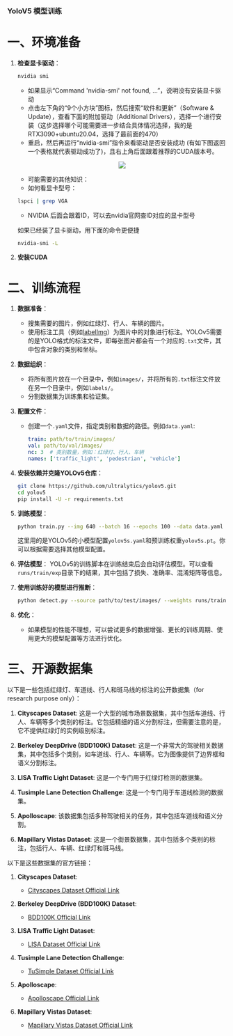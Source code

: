 ### YoloV5 模型训练

# 一、环境准备

1. **检查显卡驱动**：

    ```bash
    nvidia smi
    ```
    - 如果显示“Command 'nvidia-smi' not found, ...”，说明没有安装显卡驱动
    - 点击左下角的“9个小方块”图标，然后搜索“软件和更新”（Software & Update），查看下面的附加驱动（Additional Drivers），选择一个进行安装（这步选择哪个可能需要进一步结合具体情况选择，我的是RTX3090+ubuntu20.04，选择了最前面的470）
    - 重启，然后再运行“nvidia-smi”指令来看驱动是否安装成功 (有如下图返回一个表格就代表驱动成功了)，且右上角后面跟着推荐的CUDA版本号。
    <p align="center">
    <img src="https://user-images.githubusercontent.com/66779478/280258406-c8908bcd-766a-44ee-92e0-57e59797bcfe.png">
    </p>   
    

    - 可能需要的其他知识：
    - 如何看显卡型号：

    ```bash
    lspci | grep VGA
    ```
    - NVIDIA 后面会跟着ID，可以去nvidia官网查ID对应的显卡型号 
    
    如果已经装了显卡驱动，用下面的命令更便捷

    ```bash
    nvidia-smi -L
    ```
    
2. **安装CUDA**


# 二、训练流程

1. **数据准备**：
    - 搜集需要的图片，例如红绿灯、行人、车辆的图片。
    - 使用标注工具（例如[labelImg](https://github.com/tzutalin/labelImg)）为图片中的对象进行标注。YOLOv5需要的是YOLO格式的标注文件，即每张图片都会有一个对应的`.txt`文件，其中包含对象的类别和坐标。

2. **数据组织**：
    - 将所有图片放在一个目录中，例如`images/`，并将所有的`.txt`标注文件放在另一个目录中，例如`labels/`。
    - 分割数据集为训练集和验证集。

3. **配置文件**：
    - 创建一个`.yaml`文件，指定类别和数据的路径。例如`data.yaml`:
      ```yaml
      train: path/to/train/images/
      val: path/to/val/images/
      nc: 3  # 类别数量，例如：红绿灯、行人、车辆
      names: ['traffic_light', 'pedestrian', 'vehicle']
      ```

4. **安装依赖并克隆YOLOv5仓库**：

    ```bash
    git clone https://github.com/ultralytics/yolov5.git
    cd yolov5
    pip install -U -r requirements.txt
    ```

5. **训练模型**：

    ```bash
    python train.py --img 640 --batch 16 --epochs 100 --data data.yaml --cfg models/yolov5s.yaml --weights yolov5s.pt
    ```
    这里用的是YOLOv5的小模型配置`yolov5s.yaml`和预训练权重`yolov5s.pt`。你可以根据需要选择其他模型配置。

6. **评估模型**：
    YOLOv5的训练脚本在训练结束后会自动评估模型。可以查看`runs/train/exp`目录下的结果，其中包括了损失、准确率、混淆矩阵等信息。

7. **使用训练好的模型进行推断**：
    ```bash
    python detect.py --source path/to/test/images/ --weights runs/train/exp/weights/best.pt --conf 0.4
    ```

8. **优化**：
    - 如果模型的性能不理想，可以尝试更多的数据增强、更长的训练周期、使用更大的模型配置等方法进行优化。



# 三、开源数据集

以下是一些包括红绿灯、车道线、行人和斑马线的标注的公开数据集（for research purpose only）：

1. **Cityscapes Dataset**: 这是一个大型的城市场景数据集，其中包括车道线、行人、车辆等多个类别的标注。它包括精细的语义分割标注，但需要注意的是，它不提供红绿灯的实例级别标注。

2. **Berkeley DeepDrive (BDD100K) Dataset**: 这是一个非常大的驾驶相关数据集，其中包括多个类别，如车道线、行人、车辆等。它为图像提供了边界框和语义分割标注。

3. **LISA Traffic Light Dataset**: 这是一个专门用于红绿灯检测的数据集。

4. **Tusimple Lane Detection Challenge**: 这是一个专门用于车道线检测的数据集。

5. **Apolloscape**: 该数据集包括多种驾驶相关的任务，其中包括车道线和语义分割。

6. **Mapillary Vistas Dataset**: 这是一个街景数据集，其中包括多个类别的标注，包括行人、车辆、红绿灯和斑马线。

以下是这些数据集的官方链接：

1. **Cityscapes Dataset**: 
    - [Cityscapes Dataset Official Link](https://www.cityscapes-dataset.com/)

2. **Berkeley DeepDrive (BDD100K) Dataset**: 
    - [BDD100K Official Link](https://bdd-data.berkeley.edu/)

3. **LISA Traffic Light Dataset**: 
    - [LISA Dataset Official Link](http://cvrr.ucsd.edu/LISA/lisa-traffic-sign-dataset.html)

4. **Tusimple Lane Detection Challenge**: 
    - [TuSimple Dataset Official Link](https://benchmark.tusimple.ai/#/)

5. **Apolloscape**: 
    - [Apolloscape Official Link](http://apolloscape.auto/)

6. **Mapillary Vistas Dataset**: 
    - [Mapillary Vistas Dataset Official Link](https://www.mapillary.com/dataset/vistas)

